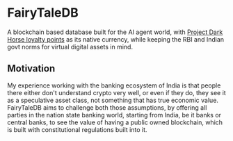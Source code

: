 # FairyTaleDB

A blockchain based database built for the AI agent world, with [Project Dark Horse loyalty points](https://docs.google.com/spreadsheets/d/15QVPOq2H7ttWvvoPEMGkZZbLPgxBSjMhmrr39xWVwLY) as its native currency, while keeping the RBI and Indian govt norms for virtual digital assets in mind.

## Motivation

My experience working with the banking ecosystem of India is that people there either don't understand crypto very well, or even if they do, they see it as a speculative asset class, not something that has true economic value. FairyTaleDB aims to challenge both those assumptions, by offering all parties in the nation state banking world, starting from India, be it banks or central banks, to see the value of having a public owned blockchain, which is built with constitutional regulations built into it.
